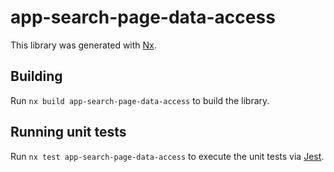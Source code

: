 # app-search-page-data-access

This library was generated with [Nx](https://nx.dev).

## Building

Run `nx build app-search-page-data-access` to build the library.

## Running unit tests

Run `nx test app-search-page-data-access` to execute the unit tests via [Jest](https://jestjs.io).
